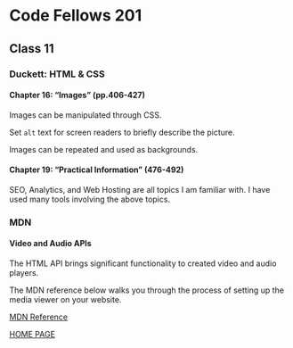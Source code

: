 # Code Fellows 201

## Class 11

### Duckett: HTML & CSS

#### Chapter 16: “Images” (pp.406-427)

Images can be manipulated through CSS.

Set `alt` text for screen readers to briefly describe the picture.

Images can be repeated and used as backgrounds.

#### Chapter 19: “Practical Information” (476-492)

SEO, Analytics, and Web Hosting are all topics I am familiar with. I have used many tools involving the above topics.

### MDN

#### Video and Audio APIs

The HTML API brings significant functionality to created video and audio players.

The MDN reference below walks you through the process of setting up the media viewer on your website.

[MDN Reference](https://developer.mozilla.org/en-US/docs/Learn/JavaScript/Client-side_web_APIs/Video_and_audio_APIs)

[HOME PAGE](https://getullrichordietrying.github.io/reading-notes/)
